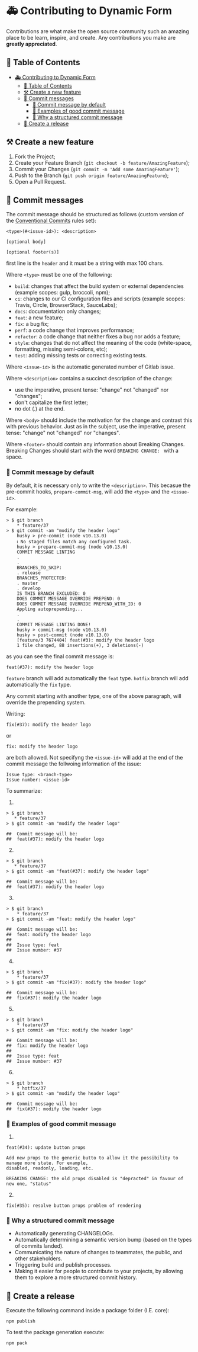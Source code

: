 # 🚑 Contributing to Dynamic Form

Contributions are what make the open source community such an amazing place to be learn, inspire, and create. Any contributions you make are **greatly appreciated**.

## 📑 Table of Contents

- [🚑 Contributing to Dynamic Form](#-contributing-to-dynamic-form)
  - [📑 Table of Contents](#-table-of-contents)
  - [⚒ Create a new feature](#-create-a-new-feature)
  - [📝 Commit messages](#-commit-messages)
    - [📝 Commit message by default](#-commit-message-by-default)
    - [📝 Examples of good commit message](#-examples-of-good-commit-message)
    - [📝 Why a structured commit message](#-why-a-structured-commit-message)
  - [📲 Create a release](#-create-a-release)

## ⚒ Create a new feature

1. Fork the Project;
2. Create your Feature Branch (`git checkout -b feature/AmazingFeature`);
3. Commit your Changes (`git commit -m 'Add some AmazingFeature'`);
4. Push to the Branch (`git push origin feature/AmazingFeature`);
5. Open a Pull Request.

## 📝 Commit messages

The commit message should be structured as follows (custom version of the [Conventional Commits](https://www.conventionalcommits.org/en/v1.0.0/#summary) rules set):

```
<type>(#<issue-id>): <description>

[optional body]

[optional footer(s)]
```

first line is the `header` and it must be a string with max 100 chars.  

Where `<type>` must be one of the following:

- `build`: changes that affect the build system or external dependencies (example scopes: gulp, broccoli, npm);
- `ci`: changes to our CI configuration files and scripts (example scopes: Travis, Circle, BrowserStack, SauceLabs);
- `docs`: documentation only changes;
- `feat`: a new feature;
- `fix`: a bug fix;
- `perf`: a code change that improves performance;
- `refactor`: a code change that neither fixes a bug nor adds a feature;
- `style`: changes that do not affect the meaning of the code (white-space, formatting, missing semi-colons, etc);
- `test`: adding missing tests or correcting existing tests.

Where `<issue-id>` is the automatic generated number of Gitlab issue. 

Where `<description>` contains a succinct description of the change:

- use the imperative, present tense: "change" not "changed" nor "changes";
- don't capitalize the first letter;
- no dot (.) at the end.

Where `<body>` should include the motivation for the change and contrast this with previous behavior. Just as in the subject, use the imperative, present tense: "change" not "changed" nor "changes".

Where `<footer>` should contain any information about Breaking Changes. Breaking Changes should start with the word `BREAKING CHANGE: ` with a space. 

### 📝 Commit message by default

By default, it is necessary only to write the `<description>`. This becasue the pre-commit hooks, `prepare-commit-msg`, will add the `<type>` and the `<issue-id>`.

For example: 

```
> $ git branch
    * feature/37
> $ git commit -am "modify the header logo"
    husky > pre-commit (node v10.13.0)
    ℹ No staged files match any configured task.
    husky > prepare-commit-msg (node v10.13.0)
    COMMIT MESSAGE LINTING
    .
    .
    BRANCHES_TO_SKIP:
    . release
    BRANCHES_PROTECTED:
    . master
    . develop
    IS THIS BRANCH EXCLUDED: 0
    DOES COMMIT MESSAGE OVERRIDE PREPEND: 0
    DOES COMMIT MESSAGE OVERRIDE PREPEND_WITH_ID: 0
    Appling autoprepending...
    .
    .
    COMMIT MESSAGE LINTING DONE!
    husky > commit-msg (node v10.13.0)
    husky > post-commit (node v10.13.0)
    [feature/3 7674404] feat(#3): modify the header logo
    1 file changed, 88 insertions(+), 3 deletions(-)
```

as you can see the final commit message is: 

```
feat(#37): modify the header logo
```

`feature` branch will add automatically the `feat` type. 
`hotfix` branch will add automatically the `fix` type. 

Any commit starting with another type, one of the above paragraph, will override the prepending system.

Writing: 

```
fix(#37): modify the header logo
```

or

```
fix: modify the header logo
```

are both allowed. Not specifyng the `<issue-id>` will add at the end of the commit message the follwoing information of the issue: 

```
Issue type: <branch-type>
Issue number: <issue-id> 
```

To summarize: 

1)

 ```
> $ git branch
    * feature/37
> $ git commit -am "modify the header logo"
    
##  Commit message will be: 
##  feat(#37): modify the header logo
```

2)

 ```
> $ git branch
    * feature/37
> $ git commit -am "feat(#37): modify the header logo"
    
##  Commit message will be: 
##  feat(#37): modify the header logo
```

3) 

```
> $ git branch
    * feature/37
> $ git commit -am "feat: modify the header logo"
    
##  Commit message will be: 
##  feat: modify the header logo
##  
##  Issue type: feat
##  Issue number: #37 
```

4) 

```
> $ git branch
    * feature/37
> $ git commit -am "fix(#37): modify the header logo"
    
##  Commit message will be: 
##  fix(#37): modify the header logo
```

5)

```
> $ git branch
    * feature/37
> $ git commit -am "fix: modify the header logo"
    
##  Commit message will be: 
##  fix: modify the header logo
##  
##  Issue type: feat
##  Issue number: #37 
```

6) 

```
> $ git branch
    * hotfix/37
> $ git commit -am "modify the header logo"
    
##  Commit message will be: 
##  fix(#37): modify the header logo
```

### 📝 Examples of good commit message

1)

```
feat(#34): update button props

Add new props to the generic butto to allow it the possibility to manage more state. For example, 
disabled, readonly, loading, etc. 

BREAKING CHANGE: the old props disabled is "depracted" in favour of new one, "status"
```

2)

```
fix(#35): resolve button props problem of rendering
```

### 📝 Why a structured commit message
- Automatically generating CHANGELOGs.
- Automatically determining a semantic version bump (based on the types of commits landed).
- Communicating the nature of changes to teammates, the public, and other stakeholders.
- Triggering build and publish processes.
- Making it easier for people to contribute to your projects, by allowing them to explore a more structured commit history.

## 📲 Create a release

Execute the following command inside a package folder (I.E. core): 

```
npm publish
```

To test the package generation execute: 

```
npm pack
```